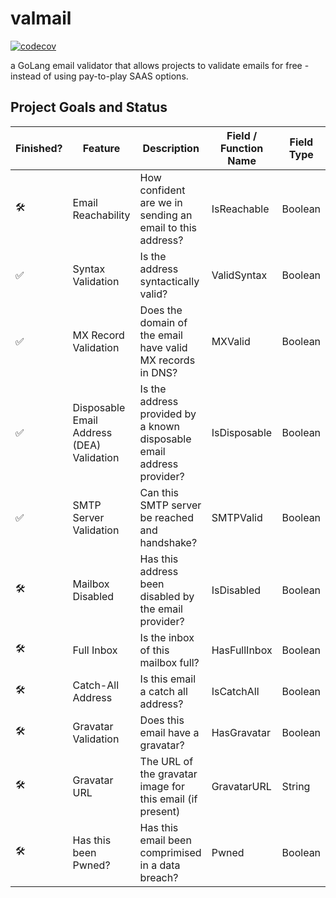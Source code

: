 # valmail
[![codecov](https://codecov.io/gh/haukened/valmail/branch/main/graph/badge.svg?token=ZBN2N8O8XV)](https://codecov.io/gh/haukened/valmail)

a GoLang email validator that allows projects to validate emails for free - instead of using pay-to-play SAAS options.

## Project Goals and Status

| Finished? | Feature | Description | Field / Function Name | Field Type |
|---|---|---|---|---|
| 🛠️ | Email Reachability | How confident are we in sending an email to this address? | IsReachable | Boolean |
| ✅ | Syntax Validation | Is the address syntactically valid? | ValidSyntax | Boolean |
| ✅ | MX Record Validation | Does the domain of the email have valid MX records in DNS? | MXValid | Boolean |
| ✅ | Disposable Email Address (DEA) Validation | Is the address provided by a known disposable email address provider? | IsDisposable | Boolean |
| ✅ | SMTP Server Validation | Can this SMTP server be reached and handshake? | SMTPValid | Boolean |
| 🛠️ | Mailbox Disabled | Has this address been disabled by the email provider? | IsDisabled | Boolean |
| 🛠️ | Full Inbox | Is the inbox of this mailbox full? | HasFullInbox | Boolean |
| 🛠️ | Catch-All Address | Is this email a catch all address? | IsCatchAll | Boolean |
| 🛠️ | Gravatar Validation | Does this email have a gravatar? | HasGravatar | Boolean |
| 🛠️ | Gravatar URL | The URL of the gravatar image for this email (if present) | GravatarURL | String |
| 🛠️ | Has this been Pwned? | Has this email been comprimised in a data breach? | Pwned | Boolean |
